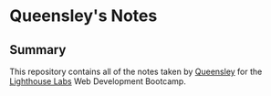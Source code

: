 # Queensley's Notes
## Summary 

This repository contains all of the notes taken by [Queensley](https://github.com/queensleyscott) for the [Lighthouse Labs](https://www.lighthouselabs.ca/) Web Development Bootcamp.


